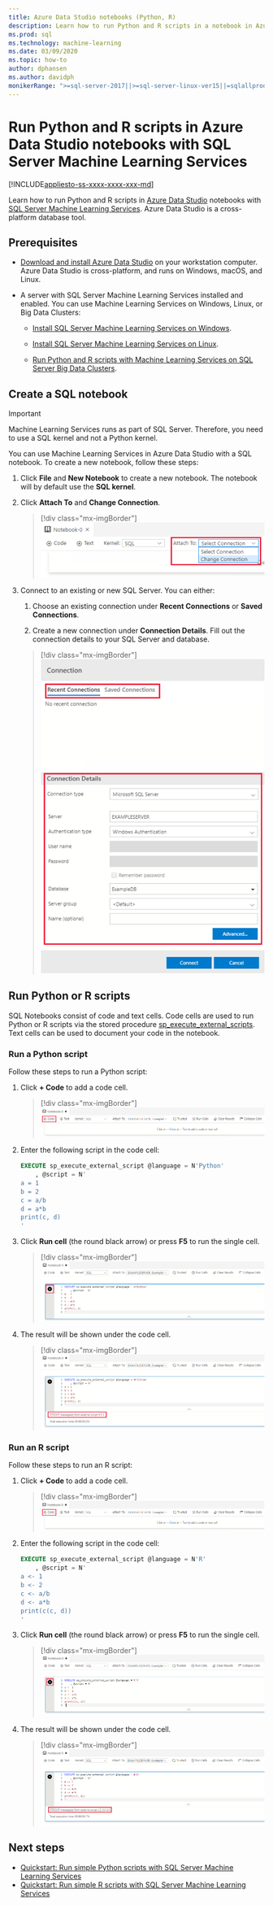 ```yaml
---
title: Azure Data Studio notebooks (Python, R)
description: Learn how to run Python and R scripts in a notebook in Azure Data Studio with SQL Server Machine Learning Services.
ms.prod: sql
ms.technology: machine-learning
ms.date: 03/09/2020
ms.topic: how-to
author: dphansen
ms.author: davidph
monikerRange: ">=sql-server-2017||>=sql-server-linux-ver15||=sqlallproducts-allversions"
---
```

# Run Python and R scripts in Azure Data Studio notebooks with SQL Server Machine Learning Services
[!INCLUDE[appliesto-ss-xxxx-xxxx-xxx-md](../../includes/appliesto-ss-xxxx-xxxx-xxx-md.md)]

Learn how to run Python and R scripts in [Azure Data Studio](https://docs.microsoft.com/sql/azure-data-studio/what-is) notebooks with [SQL Server Machine Learning Services](../sql-server-machine-learning-services.md). Azure Data Studio is a cross-platform database tool.

## Prerequisites

- [Download and install Azure Data Studio](https://docs.microsoft.com/sql/azure-data-studio/download-azure-data-studio) on your workstation computer. Azure Data Studio is cross-platform, and runs on Windows, macOS, and Linux.

- A server with SQL Server Machine Learning Services installed and enabled. You can use Machine Learning Services on Windows, Linux, or Big Data Clusters:

    - [Install SQL Server Machine Learning Services on Windows](sql-machine-learning-services-windows-install.md).

    - [Install SQL Server Machine Learning Services on Linux](../../linux/sql-server-linux-setup-machine-learning.md).

    - [Run Python and R scripts with Machine Learning Services on SQL Server Big Data Clusters](../../big-data-cluster/machine-learning-services.md).

## Create a SQL notebook

> [!IMPORTANT]
> Machine Learning Services runs as part of SQL Server. Therefore, you need to use a SQL kernel and not a Python kernel.

You can use Machine Learning Services in Azure Data Studio with a SQL notebook. To create a new notebook, follow these steps:

1. Click **File** and **New Notebook** to create a new notebook. The notebook will by default use the **SQL kernel**.

1. Click **Attach To** and **Change Connection**. 

    > [!div class="mx-imgBorder"]
    > ![Azure Data Studio SQL Notebook change connection](media/ads-attach-to-connection.png)
    
1. Connect to an existing or new SQL Server. You can either:

    1. Choose an existing connection under **Recent Connections** or **Saved Connections**.

    1. Create a new connection under **Connection Details**. Fill out the connection details to your SQL Server and database.

    > [!div class="mx-imgBorder"]
    > ![Azure Data Studio SQL Notebook connection details](media/ads-connection-details.png)  

## Run Python or R scripts

SQL Notebooks consist of code and text cells. Code cells are used to run Python or R scripts via the stored procedure [sp_execute_external_scripts](../../relational-databases/system-stored-procedures/sp-execute-external-script-transact-sql.md). Text cells can be used to document your code in the notebook.

### Run a Python script

Follow these steps to run a Python script:

1. Click **+ Code** to add a code cell.

    > [!div class="mx-imgBorder"]
    > ![Azure Data Studio SQL Notebooks add code block](media/ads-add-code.png)  

1. Enter the following script in the code cell:

    ```sql
    EXECUTE sp_execute_external_script @language = N'Python'
        , @script = N'
    a = 1
    b = 2
    c = a/b
    d = a*b
    print(c, d)
    '
    ```

1. Click **Run cell** (the round black arrow) or press **F5** to run the single cell.

    > [!div class="mx-imgBorder"]
    > ![Azure Data Studio SQL Notebooks run Python code](media/ads-run-python.png)  

1. The result will be shown under the code cell.

    > [!div class="mx-imgBorder"]
    > ![Azure Data Studio SQL Notebook Python code output](media/ads-run-python-output.png)  

### Run an R script

Follow these steps to run an R script:

1. Click **+ Code** to add a code cell.

    > [!div class="mx-imgBorder"]
    > ![Azure Data Studio SQL Notebooks add code block](media/ads-add-code.png)  

1. Enter the following script in the code cell:

    ```sql
    EXECUTE sp_execute_external_script @language = N'R'
        , @script = N'
    a <- 1
    b <- 2
    c <- a/b
    d <- a*b
    print(c(c, d))
    '
    ```

1. Click **Run cell** (the round black arrow) or press **F5** to run the single cell.

    > [!div class="mx-imgBorder"]
    > ![Azure Data Studio SQL Notebooks run R code](media/ads-run-r.png)  

1. The result will be shown under the code cell.

    > [!div class="mx-imgBorder"]
    > ![Azure Data Studio SQL Notebook R code output](media/ads-run-r-output.png)  

## Next steps

- [Quickstart: Run simple Python scripts with SQL Server Machine Learning Services](../tutorials/quickstart-python-create-script.md)
- [Quickstart: Run simple R scripts with SQL Server Machine Learning Services](../tutorials/quickstart-r-create-script.md)
